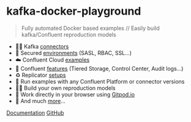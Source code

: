 
# kafka-docker-playground

> Fully automated Docker based examples // Easily build kafka/Confluent reproduction models

- 💯➕ Kafka [connectors](https://github.com/vdesabou/kafka-docker-playground#connectors)
- 🔐 Secured [environments](https://github.com/vdesabou/kafka-docker-playground#-environments) (SASL, RBAC, SSL...)
- ☁️ Confluent Cloud [examples](https://github.com/vdesabou/kafka-docker-playground#%EF%B8%8F-confluent-cloud)
- 🌟 Confluent [features](https://github.com/vdesabou/kafka-docker-playground#confluent-commercial) (Tiered Storage, Control Center, Audit logs...)
- ♻️ Replicator [setups](https://github.com/vdesabou/kafka-docker-playground#-confluent-replicator-and-mirror-maker-2)
- 🎯 Run examples with any Confluent Platform or connector versions
- 👷‍♂️ Build your own reproduction models
- 📱 Work directly in your browser using [Gitpod.io](https://gitpod.io/#https://github.com/vdesabou/kafka-docker-playground)
- 🦄 And much [more](https://github.com/vdesabou/kafka-docker-playground#-other-playgrounds)...

[Documentation](/introduction.md)
[GitHub](https://github.com/vdesabou/kafka-docker-playground)